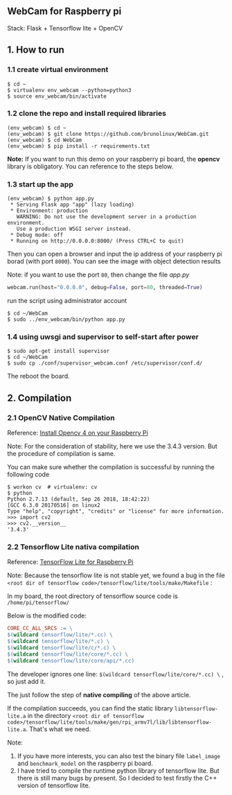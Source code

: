 ## WebCam for Raspberry pi 

Stack: Flask + Tensorflow lite + OpenCV 

## 1. How to run 

### 1.1 create virtual environment

```shell
$ cd ~
$ virtualenv env_webcam --python=python3 
$ source env_webcam/bin/activate
```

### 1.2 clone the repo and install required libraries

```shell
(env_webcam) $ cd ~
(env_webcam) $ git clone https://github.com/brunolinux/WebCam.git
(env_webcam) $ cd WebCam
(env_webcam) $ pip install -r requirements.txt
```

**Note:** If you want to run this demo on your raspberry pi board, the **opencv** library is obligatory. You can reference to the steps below. 

### 1.3 start up the app 

```shell
(env_webcam) $ python app.py
 * Serving Flask app "app" (lazy loading)
 * Environment: production
   WARNING: Do not use the development server in a production environment.
   Use a production WSGI server instead.
 * Debug mode: off
 * Running on http://0.0.0.0:8000/ (Press CTRL+C to quit)
```

Then you can open a browser and input the ip address of your raspberry pi borad (with port `8000`). You can see the image with object detection results

Note: if you want to use the port `80`, then change the file *app.py*  

```python
webcam.run(host="0.0.0.0", debug=False, port=80, threaded=True)
```

run the script using administrator account 

```shell
$ cd ~/WebCam
$ sudo ../env_webcam/bin/python app.py
```





### 1.4 using uwsgi and supervisor to self-start after power

```shell
$ sudo apt-get install supervisor
$ cd ~/WebCam
$ sudo cp ./conf/supervisor_webcam.conf /etc/supervisor/conf.d/
```

The reboot the board. 



## 2. Compilation

### 2.1 OpenCV Native Compilation 

Reference: [Install Opencv 4 on your Raspberry Pi](https://www.pyimagesearch.com/2018/09/26/install-opencv-4-on-your-raspberry-pi/) 

Note: For the consideration of stability, here we use the 3.4.3 version. But the procedure of compilation is same.  

You can make sure whether the compilation is successful by running the following code 

```shell
$ workon cv  # virtualenv: cv
$ python 
Python 2.7.13 (default, Sep 26 2018, 18:42:22) 
[GCC 6.3.0 20170516] on linux2
Type "help", "copyright", "credits" or "license" for more information.
>>> import cv2
>>> cv2.__version__ 
'3.4.3'
```



### 2.2 Tensorflow Lite nativa compilation 

Reference: [TensorFlow Lite for Raspberry Pi](https://www.tensorflow.org/lite/rpi) 

Note: Because the tensorflow lite is not stable yet, we found a bug in the file `<root dir of tensorflow code>/tensorflow/lite/tools/make/Makefile` : 

In my board, the root directory of tensorflow source code is `/home/pi/tensorflow/` 

Below is the modified code: 

```makefile
CORE_CC_ALL_SRCS := \
$(wildcard tensorflow/lite/*.cc) \
$(wildcard tensorflow/lite/*.c) \
$(wildcard tensorflow/lite/c/*.c) \
$(wildcard tensorflow/lite/core/*.cc) \
$(wildcard tensorflow/lite/core/api/*.cc)
```

The developer ignores one line: `$(wildcard tensorflow/lite/core/*.cc) \` , so just add it. 

The just follow the step of **native compiling**  of the above article. 

If the compilation succeeds,  you can find the static library `libtensorflow-lite.a` in the directory `<root dir of tensorflow code>/tensorflow/lite/tools/make/gen/rpi_armv7l/lib/libtensorflow-lite.a`. That's what we need. 

Note: 

1. If you have more interests, you can also test the binary file `label_image` and `benchmark_model` on the raspberry pi board.  
2. I have tried to compile the runtime python library of tensorflow lite. But there is still many bugs by present. So I decided to test firstly the C++ version of tensorflow lite. 